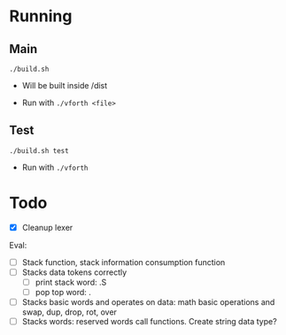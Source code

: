 # Running

## Main

`./build.sh`

- Will be built inside /dist

- Run with `./vforth <file>`

## Test

`./build.sh test`

- Run with `./vforth`

# Todo

- [X] Cleanup lexer

Eval:

- [ ] Stack function, stack information consumption function
- [ ] Stacks data tokens correctly
    - [ ] print stack word: .S
    - [ ] pop top word: .
- [ ] Stacks basic words and operates on data: math basic operations and swap, dup, drop, rot, over
- [ ] Stacks words: reserved words call functions. Create string data type?

